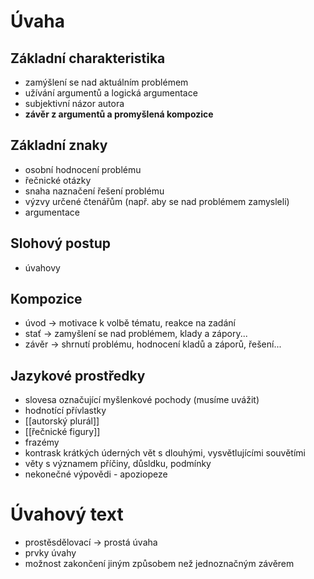 # Úvaha
## Základní charakteristika
- zamýšlení se nad aktuálním problémem
- užívání argumentů a logická argumentace
- subjektivní názor autora
-  **závěr z argumentů a promyšlená kompozice**

## Základní znaky
- osobní hodnocení problému
- řečnické otázky
- snaha naznačení řešení problému
- výzvy určené čtenářům (např. aby se nad problémem zamysleli)
- argumentace

## Slohový postup
- úvahovy

## Kompozice
- úvod -> motivace k volbě tématu, reakce na zadání
- stať -> zamyšlení se nad problémem, klady a zápory...
- závěr -> shrnutí problému, hodnocení kladů a záporů, řešení...

## Jazykové prostředky
- slovesa označující myšlenkové pochody (musíme uvážit)
- hodnotící přívlastky
- [[autorský plurál]]
- [[řečnické figury]]
- frazémy
- kontrask krátkých úderných vět s dlouhými, vysvětlujícími souvětími
- věty s významem příčiny, důsldku, podmínky
- nekonečné výpovědi - apoziopeze

# Úvahový text
- prostěsdělovací -> prostá úvaha
- prvky úvahy
- možnost zakončení jiným způsobem	než jednoznačným závěrem